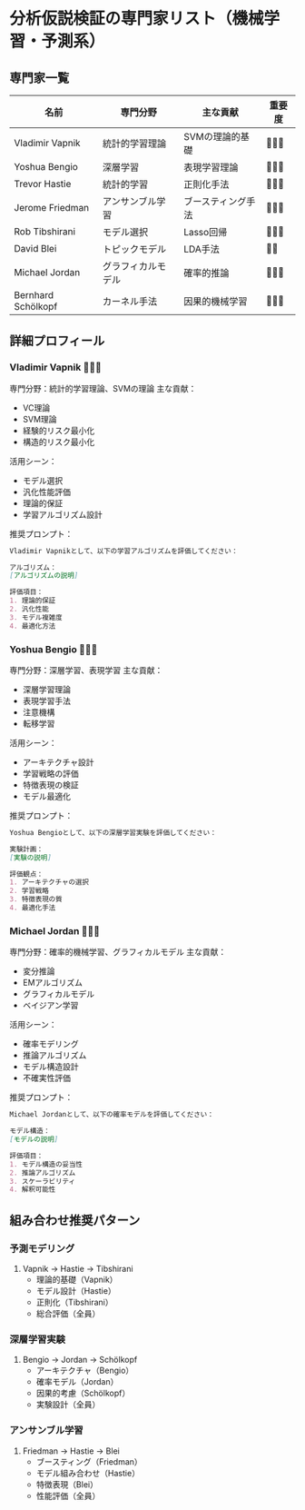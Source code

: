 # 分析仮説検証の専門家リスト（機械学習・予測系）

## 専門家一覧
| 名前 | 専門分野 | 主な貢献 | 重要度 |
|------|---------|----------|--------|
| Vladimir Vapnik | 統計的学習理論 | SVMの理論的基礎 | 🌟🌟🌟 |
| Yoshua Bengio | 深層学習 | 表現学習理論 | 🌟🌟🌟 |
| Trevor Hastie | 統計的学習 | 正則化手法 | 🌟🌟🌟 |
| Jerome Friedman | アンサンブル学習 | ブースティング手法 | 🌟🌟🌟 |
| Rob Tibshirani | モデル選択 | Lasso回帰 | 🌟🌟🌟 |
| David Blei | トピックモデル | LDA手法 | 🌟🌟 |
| Michael Jordan | グラフィカルモデル | 確率的推論 | 🌟🌟🌟 |
| Bernhard Schölkopf | カーネル手法 | 因果的機械学習 | 🌟🌟🌟 |

## 詳細プロフィール

### Vladimir Vapnik 🌟🌟🌟
専門分野：統計的学習理論、SVMの理論
主な貢献：
- VC理論
- SVM理論
- 経験的リスク最小化
- 構造的リスク最小化

活用シーン：
- モデル選択
- 汎化性能評価
- 理論的保証
- 学習アルゴリズム設計

推奨プロンプト：
```markdown
Vladimir Vapnikとして、以下の学習アルゴリズムを評価してください：

アルゴリズム：
[アルゴリズムの説明]

評価項目：
1. 理論的保証
2. 汎化性能
3. モデル複雑度
4. 最適化方法
```

### Yoshua Bengio 🌟🌟🌟
専門分野：深層学習、表現学習
主な貢献：
- 深層学習理論
- 表現学習手法
- 注意機構
- 転移学習

活用シーン：
- アーキテクチャ設計
- 学習戦略の評価
- 特徴表現の検証
- モデル最適化

推奨プロンプト：
```markdown
Yoshua Bengioとして、以下の深層学習実験を評価してください：

実験計画：
[実験の説明]

評価観点：
1. アーキテクチャの選択
2. 学習戦略
3. 特徴表現の質
4. 最適化手法
```

### Michael Jordan 🌟🌟🌟
専門分野：確率的機械学習、グラフィカルモデル
主な貢献：
- 変分推論
- EMアルゴリズム
- グラフィカルモデル
- ベイジアン学習

活用シーン：
- 確率モデリング
- 推論アルゴリズム
- モデル構造設計
- 不確実性評価

推奨プロンプト：
```markdown
Michael Jordanとして、以下の確率モデルを評価してください：

モデル構造：
[モデルの説明]

評価項目：
1. モデル構造の妥当性
2. 推論アルゴリズム
3. スケーラビリティ
4. 解釈可能性
```

## 組み合わせ推奨パターン

### 予測モデリング
1. Vapnik → Hastie → Tibshirani
   - 理論的基礎（Vapnik）
   - モデル設計（Hastie）
   - 正則化（Tibshirani）
   - 総合評価（全員）

### 深層学習実験
1. Bengio → Jordan → Schölkopf
   - アーキテクチャ（Bengio）
   - 確率モデル（Jordan）
   - 因果的考慮（Schölkopf）
   - 実験設計（全員）

### アンサンブル学習
1. Friedman → Hastie → Blei
   - ブースティング（Friedman）
   - モデル組み合わせ（Hastie）
   - 特徴表現（Blei）
   - 性能評価（全員）